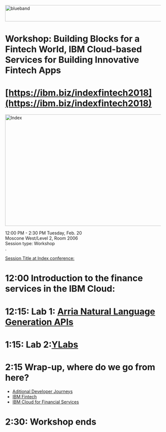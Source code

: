<img src="https://farm5.staticflickr.com/4503/37148677233_71edc5a37b_o.png" width="1041" height="53" alt="blueband">

# Workshop: Building Blocks for a Fintech World, IBM Cloud-based Services for Building Innovative Fintech Apps

# [https://ibm.biz/indexfintech2018](https://ibm.biz/indexfintech2018)

<img src="https://farm5.staticflickr.com/4759/28189306259_b23c184cf5_z.jpg" width="623" height="361" alt="Index"><p>
 
12:00 PM - 2:30 PM Tuesday, Feb. 20 <br>
Moscone West/Level 2, Room 2006 <br>
Session type: Workshop <br>
.
<p>
 
[Session Title at Index conference:](https://developer.ibm.com/indexconf/sessions/#!?id=5454)

<p>

# 12:00  Introduction to the finance services in the IBM Cloud: 

# 12:15: Lab 1: [Arria Natural Language Generation APIs](https://console.bluemix.net/catalog/services/natural-language-generation-apis)  

# 1:15:  Lab 2:[YLabs](https://console.bluemix.net/catalog/services/ylabs)

# 2:15 Wrap-up, where do we go from here?
* [Aditional Developer Journeys](https://developer.ibm.com/code/journey/) 
* [IBM Fintech](https://www.ibm.com/us-en/marketplace/learning-lab/fintech)
* [IBM Cloud for Financial Services](https://www.ibm.com/cloud/banking)

# 2:30:  Workshop ends  
